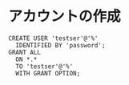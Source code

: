 # アカウントの作成

```
CREATE USER 'testser'@'%'
  IDENTIFIED BY 'password';
GRANT ALL
  ON *.*
  TO 'testser'@'%'
  WITH GRANT OPTION;
```
